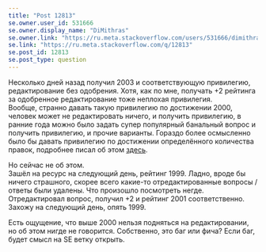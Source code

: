 ```yaml
---
title: "Post 12813"
se.owner.user_id: 531666
se.owner.display_name: "DiMithras"
se.owner.link: "https://ru.meta.stackoverflow.com/users/531666/dimithras"
se.link: "https://ru.meta.stackoverflow.com/q/12813"
se.post_id: 12813
se.post_type: question
---
```

<p>Несколько дней назад получил 2003 и соответствующую привилегию, редактирование без одобрения. Хотя, как по мне, получать +2 рейтинга за одобренное редактирование тоже неплохая привилегия.<br />
Вообще, странно давать такую привилегию по достижении 2000, человек может не редактировать ничего, и получить привилегию, в ранние года можно было задать супер популярный банальный вопрос и получить привилегию, и прочие варианты. Гораздо более осмысленно было бы давать привилегию по достижении определённого количества правок, подробнее писал об этом <a href="https://meta.stackoverflow.com/questions/424406/allow-2000-rep-users-to-bypass-the-queue-limit-when-suggesting-edits-in-review">здесь</a>.</p>
<p>Но сейчас не об этом.<br />
Зашёл на ресурс на следующий день, рейтинг 1999. Ладно, вроде бы ничего страшного, скорее всего какие-то отредактированные вопросы / ответы были удалены. Что произошло посмотреть негде. Отредактировал вопрос, получил +2 и рейтинг 2001 соответственно. Захожу на следующий день, опять 1999.</p>
<p>Есть ощущение, что выше 2000 нельзя подняться на редактировании, но об этом нигде не говорится. Собственно, это баг или фича? Если баг, будет смысл на SE ветку открыть.</p>
